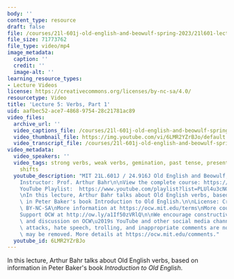 ```yaml
---
body: ''
content_type: resource
draft: false
file: /courses/21l-601j-old-english-and-beowulf-spring-2023/21l601-lecture-5_360p_16_9.mp4
file_size: 71773762
file_type: video/mp4
image_metadata:
  caption: ''
  credit: ''
  image-alt: ''
learning_resource_types:
- Lecture Videos
license: https://creativecommons.org/licenses/by-nc-sa/4.0/
resourcetype: Video
title: 'Lecture 5: Verbs, Part 1'
uid: aafbec52-ace7-4868-9754-28c21781ac89
video_files:
  archive_url: ''
  video_captions_file: /courses/21l-601j-old-english-and-beowulf-spring-2023/1COOmImeCfcyDw7t6jFhmO76YlQ_Q7j5B_transcript.webvtt
  video_thumbnail_file: https://img.youtube.com/vi/6LMR2YZrBJo/default.jpg
  video_transcript_file: /courses/21l-601j-old-english-and-beowulf-spring-2023/1COOmImeCfcyDw7t6jFhmO76YlQ_Q7j5B_transcript.pdf
video_metadata:
  video_speakers: ''
  video_tags: strong verbs, weak verbs, gemination, past tense, present tense, vowel
    shifts
  youtube_description: "MIT 21L.601J / 24.916J Old English and Beowulf, Spring 2023\n\
    Instructor: Prof. Arthur Bahr\n\nView the complete course: https://ocw.mit.edu/courses/21l-601j-old-english-and-beowulf-spring-2023/\n\
    YouTube Playlist:  https://www.youtube.com/playlist?list=PLUl4u3cNGP61XcBw73jdcpNO-pju-mFtw\n\
    \nIn this lecture, Arthur Bahr talks about Old English verbs, based on information\
    \ in Peter Baker's book Introduction to Old English.\n\nLicense: Creative Commons\
    \ BY-NC-SA\nMore information at https://ocw.mit.edu/terms\nMore courses at https://ocw.mit.edu\n\
    Support OCW at http://ow.ly/a1If50zVRlQ\n\nWe encourage constructive comments\
    \ and discussion on OCW\u2019s YouTube and other social media channels. Personal\
    \ attacks, hate speech, trolling, and inappropriate comments are not allowed and\
    \ may be removed. More details at https://ocw.mit.edu/comments."
  youtube_id: 6LMR2YZrBJo
---
```

In this lecture, Arthur Bahr talks about Old English verbs, based on information in Peter Baker's book *Introduction to Old English*.